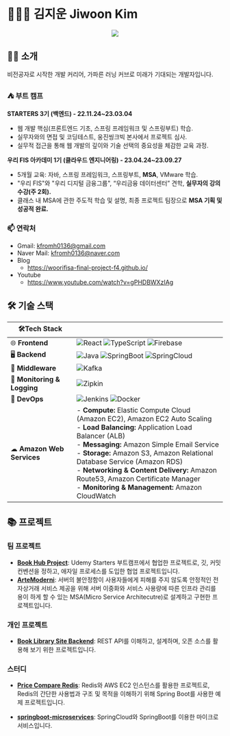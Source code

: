 # 🧑🏻‍🚀 김지운 Jiwoon Kim

<p align="center">

<a href="https://github.com/Jimoou">
    <img src="https://github-stats-alpha.vercel.app/api?username=Jimoou&cc=fff&tc=000000&ic=000000&bc=ffffff">
</a>

</p>

## 👨‍💻 소개

비전공자로 시작한 개발 커리어, 가파른 러닝 커브로 미래가 기대되는 개발자입니다.

### ⛺️ 부트 캠프

**STARTERS 3기 (백엔드) - 22.11.24~23.03.04**

- 웹 개발 핵심(프론트엔드 기초, 스프링 프레임워크 및 스프링부트) 학습.
- 실무자와의 면접 및 코딩테스트, 웅진씽크빅 본사에서 프로젝트 심사.
- 실무적 접근을 통해 웹 개발의 깊이와 기술 선택의 중요성을 체감한 교육 과정.

**우리 FIS 아카데미 1기 (클라우드 엔지니어링) - 23.04.24~23.09.27**

- 5개월 교육: 자바, 스프링 프레임워크, 스프링부트, **MSA**, VMware 학습.
- "우리 FIS"와 "우리 디지털 금융그룹", “우리금융 데이터센터” 견학, **실무자의 강의 수강(주 2회).**
- 클래스 내 MSA에 관한 주도적 학습 및 설명, 최종 프로젝트 팀장으로 **MSA 기획 및 성공적 완료.**

### 📫 연락처

- Gmail: [kfromh0136@gmail.com](mailto:kfromh0136@gmail.com)
- Naver Mail: [kfromh0136@naver.com](mailto:kfromh0136@naver.com)
- Blog
  - https://woorifisa-final-project-f4.github.io/
- Youtube
  - https://www.youtube.com/watch?v=gPHDBWXzIAg

## 🛠 기술 스택

| 🛠Tech Stack                 |                                                                                                                                                                                                                                                                                                                                                                                                            |
| --------------------------- | ---------------------------------------------------------------------------------------------------------------------------------------------------------------------------------------------------------------------------------------------------------------------------------------------------------------------------------------------------------------------------------------------------------- |
| 🌐 **Frontend**             | ![React](https://img.shields.io/badge/-React-61DAFB?logo=react&logoColor=white) ![TypeScript](https://img.shields.io/badge/-TypeScript-3178C6?logo=typescript&logoColor=white) ![Firebase](https://img.shields.io/badge/-Firebase-FFCA28?logo=firebase&logoColor=white)                                                                                                                                    |
| 🖥 **Backend**               | ![Java](https://img.shields.io/badge/-Java-007396?logo=Java&logoColor=white) ![SpringBoot](https://img.shields.io/badge/-Springboot-6DB33F?logo=Springboot&logoColor=white) ![SpringCloud](https://img.shields.io/badge/-SpringCloud-6DB33F)                                                                                                                                                               |
| 🔄 **Middleware**           | ![Kafka](https://img.shields.io/badge/-Confluent%20Kafka-231F20?logo=apache-kafka&logoColor=white)                                                                                                                                                                                                                                                                                                         |
| 🎥 **Monitoring & Logging** | ![Zipkin](https://img.shields.io/badge/-Zipkin-231F20)                                                                                                                                                                                                                                                                                                                                                     |
| 🚀 **DevOps**               | ![Jenkins](https://img.shields.io/badge/-Jenkins-D24939?logo=jenkins&logoColor=white) ![Docker](https://img.shields.io/badge/-Docker-2496ED?logo=docker&logoColor=white)                                                                                                                                                                                                                                   |
| ☁ **Amazon Web Services**   | - **Compute:** Elastic Compute Cloud (Amazon EC2), Amazon EC2 Auto Scaling<br>- **Load Balancing:** Application Load Balancer (ALB)<br>- **Messaging:** Amazon Simple Email Service<br> - **Storage:** Amazon S3, Amazon Relational Database Service (Amazon RDS)<br> - **Networking & Content Delivery:** Amazon Route53, Amazon Certificate Manager<br> - **Monitoring & Management:** Amazon CloudWatch |

## 📚 프로젝트

### 팀 프로젝트

- **[Book Hub Project](https://github.com/udemy-final-team2/Book-Hub-Project)**: Udemy Starters 부트캠프에서 협업한 프로젝트로, 깃, 커밋 컨벤션을 정하고, 애자일 프로세스를 도입한 협업 프로젝트입니다.
- **[ArteModerni](https://github.com/wooriFisa-Final-Project-F4)**: 서버의 불안정함이 사용자들에게 피해를 주지 않도록 안정적인 전자상거래 서비스 제공을 위해 서버 이중화와 서비스 사용량에 따른 인프라 관리를 용이 하게 할 수 있는 MSA(Micro Service Architecutre)로 설계하고 구현한 프로젝트입니다.

### 개인 프로젝트

- **[Book Library Site Backend](https://github.com/Jimoou/BookLibrarySite-Backend)**: REST API를 이해하고, 설계하며, 오픈 소스를 활용해 보기 위한 프로젝트입니다.

### 스터디

- **[Price Compare Redis](https://github.com/Jimoou/price-compare-redis)**: Redis와 AWS EC2 인스턴스를 활용한 프로젝트로, Redis의 간단한 사용법과 구조 및 목적을 이해하기 위해 Spring Boot를 사용한 예제 프로젝트입니다.

- **[springboot-microservices](https://github.com/Jimoou/springboot-microservices)**: SpringCloud와 SpringBoot를 이용한 마이크로 서비스입니다.
